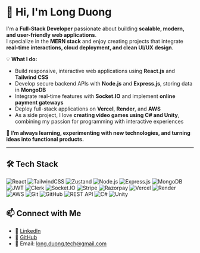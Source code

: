 # 👋 Hi, I'm Long Duong

I'm a **Full-Stack Developer** passionate about building **scalable, modern, and user-friendly web applications**.  
I specialize in the **MERN stack** and enjoy creating projects that integrate **real-time interactions, cloud deployment, and clean UI/UX design**.

💡 **What I do:**  
- Build responsive, interactive web applications using **React.js** and **Tailwind CSS**  
- Develop secure backend APIs with **Node.js** and **Express.js**, storing data in **MongoDB**  
- Integrate real-time features with **Socket.IO** and implement **online payment gateways**  
- Deploy full-stack applications on **Vercel**, **Render**, and **AWS**
- As a side project, I love **creating video games using C# and Unity**, combining my passion for programming with interactive experiences  

🚀 **I’m always learning, experimenting with new technologies, and turning ideas into functional products.** 

---

## 🛠️ Tech Stack

![React](https://img.shields.io/badge/React-20232A?style=for-the-badge&logo=react&logoColor=61DAFB) ![TailwindCSS](https://img.shields.io/badge/Tailwind_CSS-38B2AC?style=for-the-badge&logo=tailwind-css&logoColor=white) ![Zustand](https://img.shields.io/badge/Zustand-20232A?style=for-the-badge&logo=zustand&logoColor=yellow) ![Node.js](https://img.shields.io/badge/Node.js-43853D?style=for-the-badge&logo=node.js&logoColor=white) ![Express.js](https://img.shields.io/badge/Express.js-000000?style=for-the-badge&logo=express&logoColor=white) ![MongoDB](https://img.shields.io/badge/MongoDB-4EA94B?style=for-the-badge&logo=mongodb&logoColor=white) ![JWT](https://img.shields.io/badge/JWT-black?style=for-the-badge&logo=JSON%20web%20tokens) ![Clerk](https://img.shields.io/badge/Clerk-1F2937?style=for-the-badge&logo=clerk&logoColor=white) ![Socket.IO](https://img.shields.io/badge/Socket.IO-010101?style=for-the-badge&logo=socket.io&logoColor=white) ![Stripe](https://img.shields.io/badge/Stripe-626CD9?style=for-the-badge&logo=stripe&logoColor=white) ![Razorpay](https://img.shields.io/badge/Razorpay-2C2D72?style=for-the-badge&logo=razorpay&logoColor=white) ![Vercel](https://img.shields.io/badge/Vercel-000000?style=for-the-badge&logo=vercel&logoColor=white) ![Render](https://img.shields.io/badge/Render-46E3B7?style=for-the-badge&logo=render&logoColor=white) ![AWS](https://img.shields.io/badge/AWS-FF9900?style=for-the-badge&logo=amazon-aws&logoColor=white) ![Git](https://img.shields.io/badge/Git-F05033?style=for-the-badge&logo=git&logoColor=white) ![GitHub](https://img.shields.io/badge/GitHub-181717?style=for-the-badge&logo=github&logoColor=white) ![REST API](https://img.shields.io/badge/REST-02569B?style=for-the-badge&logo=postman&logoColor=white) ![C#](https://img.shields.io/badge/C%23-239120?style=for-the-badge&logo=c-sharp&logoColor=white) ![Unity](https://img.shields.io/badge/Unity-000000?style=for-the-badge&logo=unity&logoColor=white)

## 📫 Connect with Me
- 💼 [LinkedIn](https://www.linkedin.com/in/longduong98/)  
- 📂 [GitHub](https://github.com/longd-dev)  
- 📧 Email: long.duong.tech@gmail.com
